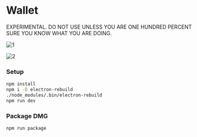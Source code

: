 # Wallet

EXPERIMENTAL. DO NOT USE UNLESS YOU ARE ONE HUNDRED PERCENT SURE YOU KNOW WHAT YOU ARE DOING.

![1](https://user-images.githubusercontent.com/310223/107738310-40655900-6cbb-11eb-93e3-3e8fe07e5300.jpg)

![2](https://user-images.githubusercontent.com/310223/107738277-36435a80-6cbb-11eb-9151-8e9e93160cc7.jpg)

### Setup

```sh
npm install
npm i -D electron-rebuild
./node_modules/.bin/electron-rebuild
npm run dev
```

### Package DMG

```sh
npm run package
```

